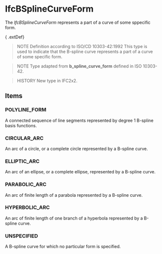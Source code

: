 # IfcBSplineCurveForm

The _IfcBSplineCurveForm_ represents a part of a curve of some sppecific form.
<!-- end of short definition -->


{ .extDef}
> NOTE Definition according to ISO/CD 10303-42:1992
> This type is used to indicate that the B-spline curve represents a part of a curve of some specific form.

> NOTE Type adapted from **b_spline_curve_form** defined in ISO 10303-42.

> HISTORY New type in IFC2x2.

## Items

### POLYLINE_FORM
A connected sequence of line segments represented by degree 1 B-spline basis functions.

### CIRCULAR_ARC
An arc of a circle, or a complete circle represented by a B-spline curve.

### ELLIPTIC_ARC
An arc of an ellipse, or a complete ellipse, represented by a B-spline curve.

### PARABOLIC_ARC
An arc of finite length of a parabola represented by a B-spline curve.

### HYPERBOLIC_ARC
An arc of finite length of one branch of a hyperbola represented by a B-spline curve.

### UNSPECIFIED
A B-spline curve for which no particular form is specified.
